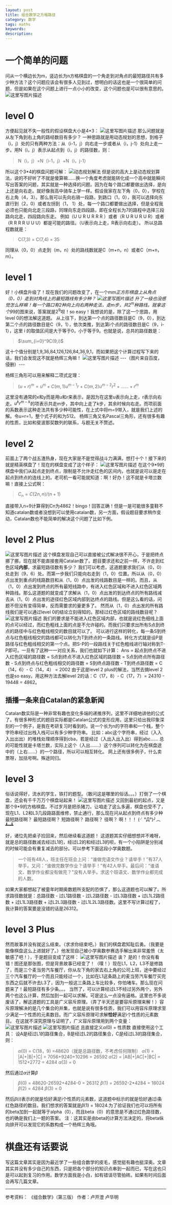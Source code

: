 ```yaml
---
layout: post
title: 组合数学之方格路径
category: 数学
tags: maths
keywords: 
description: 
---
```


# 一个简单的问题
问从一个横边长为m，竖边长为n方格棋盘的一个角走到对角点的最短路径共有多少种方法？这个问题应该会有很多人见到过，想明白的话这也是一个很简单的问题，但是如果在这个问题上进行一点小小的改变，这个问题也是可以很有意思的。
![这里写图片描述](http://img.blog.csdn.net/20170421180852325?watermark/2/text/aHR0cDovL2Jsb2cuY3Nkbi5uZXQvY29va2llWlo=/font/5a6L5L2T/fontsize/400/fill/I0JBQkFCMA==/dissolve/70/gravity/SouthEast)

# level 0
方便起见就不失一般性的假设棋盘大小是4*3：
![这里写图片描述](http://img.blog.csdn.net/20170421181801397?watermark/2/text/aHR0cDovL2Jsb2cuY3Nkbi5uZXQvY29va2llWlo=/font/5a6L5L2T/fontsize/400/fill/I0JBQkFCMA==/dissolve/70/gravity/SouthEast)
那么问题就是从左下角到右上角的路经数目有多少？
一种思路就是用动态规划的思想，到格子（i，j）处的只有两种方法：从（i-1，j）向右走一步或者从（i，j-1）处向上走一步。用N（i，j）表示从起点到（i，j）的路径数，则：
> N（i，j）=N（i-1，j）+N（i，j-1）

所以这个3*4的棋盘问题可解：
![动态规划解法](http://img.blog.csdn.net/20170421212148349?watermark/2/text/aHR0cDovL2Jsb2cuY3Nkbi5uZXQvY29va2llWlo=/font/5a6L5L2T/fontsize/400/fill/I0JBQkFCMA==/dissolve/70/gravity/SouthEast)
但是说的高大上是动态规划算法，说的不好听了不就是傻算嘛......换一个角度考虑就能转化成一个高中就能瞬间写出答案的问题，其实就是一种选择的问题。因为在每个路口都要做出选择，是向上还是向右走。就好像我高中骑车上学一样。假设我家在左下角（0，0），学校在右上角（4，3）。那么我可以先向右骑一段路，到路口（1，0），我可以选择向东直行到（2，0）或者左拐到（1， 1）处，每一个路口都要做出选择，但是全程我必须也只能向北走三段路，同理向东走四段路，即在全程长为7的路程中选择三段路向北走，四段路向东走。
例如（U U R U R R R ）或者（R U R U R U R）或者（R R R R U U U）都是可能的路径。（U表示向上走，R表示向右走）。
所以总路程数就是：
> C(7,3) = C(7,4) = 35

同理从（0，0）点走到（m，n）处的路线数就是C（m+n，n）或者C（m+n，m）。

# level 1

好！小棋盘升级了！现在我们的问题改变了，在一个m*m正方形棋盘上从角点（0，0）走到对角线上的最短路线有多少种？
![这里写图片描述](http://img.blog.csdn.net/20170421230132820?watermark/2/text/aHR0cDovL2Jsb2cuY3Nkbi5uZXQvY29va2llWlo=/font/5a6L5L2T/fontsize/400/fill/I0JBQkFCMA==/dissolve/70/gravity/SouthEast)
升了一级也没感觉怎么样嘛！每一个路口有2种向上向右两种走法，走m步，共$2^m$种路线。就拿这个9*9的图来说，答案就是$2^9$呗！so easy！我想说的是，除了这一个思路，用level 0的想法解这道题。
从上往下，到达第一个点的路径数目是C（9，0），到达第二个点的路径数目是C（9，1），依次类推，到达第i个点的路径数目是C（9，i-1），这里 i 的取值区间是大于等于0，小于等于9。也就是说，总共的路径数是：
> $\sum_{i=0}^9C(9,i)$

这十个值分别是1,9,36,84,126,126,84,36,9,1，而如果把这个计算过程写下来的话，我们会发现这不就是杨辉三角嘛！
![这里写图片描述](http://img.blog.csdn.net/20170422011612519?watermark/2/text/aHR0cDovL2Jsb2cuY3Nkbi5uZXQvY29va2llWlo=/font/5a6L5L2T/fontsize/400/fill/I0JBQkFCMA==/dissolve/70/gravity/SouthEast)
						---（图片来自百度，侵删）---
<!-- more -->
						
杨辉三角形可以用来解释二项式定理：
> $(u+r)^m=u^m+C(m,1)u^{m-1}r+C(m,2)u^{m-2}r^2+……+r^m$

这里没有通常的x和y而是用u和r来表示，是因为在这里u表示向上走，r表示向右走。$u^kr^{m-k}$的项表示共走m步，其中向上走了k步，其余时候向右走。而项前面的系数表示这种走法共有多少种可能性，在上式中将m=9带入，就是我们上述的解。令u=r=1，整个式子的和为512。
杨辉三角又名Pascal三角形，还有很多有趣的性质，比如和斐波那契数列的联系，与题无关不赘述。

# level 2
前面上了两个战五渣热身，现在大家是不是觉得战斗力满满，想打十个！接下来的就是精英棋盘了！现在的棋盘变成了这个样子：
![这里写图片描述](http://img.blog.csdn.net/20170422115105929?watermark/2/text/aHR0cDovL2Jsb2cuY3Nkbi5uZXQvY29va2llWlo=/font/5a6L5L2T/fontsize/400/fill/I0JBQkFCMA==/dissolve/70/gravity/SouthEast)
在这个9*9的棋盘中我们从起点走到终点，限制是不允许走红色的区间内，也就是说可以是走在起点到终点的连线上的。老司机一看可能就知道：啊！好办！这不就是卡塔兰数嘛！直接上公式啊：
> $C_n=C(2n,n)/(n+1)$

直接带入n=9计算得到Cn为4862！bingo！回答正确！但是一是可能很多童鞋不知道catalan数或者没想到可以使用catalan数，另一方面，假设题目要求稍作变动，Catalan数也不能简单的解决这个问题了比如下例。

# level 2 Plus
![这里写图片描述](http://img.blog.csdn.net/20170422134135354?watermark/2/text/aHR0cDovL2Jsb2cuY3Nkbi5uZXQvY29va2llWlo=/font/5a6L5L2T/fontsize/400/fill/I0JBQkFCMA==/dissolve/70/gravity/SouthEast)
这个棋盘发现自己可以直接被公式解决很不开心，于是把终点挪了挪，现在就不能直接套用Catalan数了。题目要求还和之前一样，不许走到红色区域**内部**，求最短路径数有多少？
我们可以考虑，这道题要求我们从（0，0）处走到（9，6）处。而第一步我们只能向右走到（1，0）位置。所以从（0，0）点出发到重点的线路数目和从（1，0）点出发的线路数目是一样的。而且，从（1，0）点出发到终点的所有最短线路中，有进入红色区域和不进入红色区域两种路线。那么这道题的就变成了求解从（1，0）点出发的到达终点的所有路线减去从（1，0）点出发的途径红色区域内部到达终点的路线。但是这么看的话，问题不但没有变得简单，反而需要求的量更多了。
然而从（1，0）点出发的所有路线我们是可以通过level 0的结论立刻得知的。那经过红色区域的路线数目呢？
![这里写图片描述](http://img.blog.csdn.net/20170422140125916?watermark/2/text/aHR0cDovL2Jsb2cuY3Nkbi5uZXQvY29va2llWlo=/font/5a6L5L2T/fontsize/400/fill/I0JBQkFCMA==/dissolve/70/gravity/SouthEast)
我们的要求是不能进入红色区域内部，也就是说红色细线上面的点可以经过，而红色粗线上面的点是不允许碰的。而我们只要求出所有S点到终点的路径中与红色粗线相交的数目就可以了。
可以进行这样的转化，每一条S到终点与红色粗线相交的路线都可以转化为T到终点的一条路线。转化方式就是设P是路径与红色粗线相交的第一个点。把S-P的一段路线关于红色粗线进行轴对称到T-P即可。一旦有了这种一一对应关系，我们也就如下计算：
Ans 	= 起点到终点不进入红色区域的路径数
		= S点到终点不进入红色区域的路径数
		= S点到终点所有路径数 - S点到终点与红色粗线相交的路径数
		= S到终点路径数 - T到终点路径数
		= C（14，6）- C（14，4）
		= 2002
由于这是level 2 plus的解法，当然去搞level 2也是so easy。用这种方法去解level 2的话：C（17，8）- C（17，7）= 24310 - 19448 = 4862。

## 插播一条来自Catalan的紧急新闻
Catalan数实际是一种非常有趣也变化多端的递推序列，这里不详细地讲他的公式了。有很多种形式的题目实际都是Catalan公式的变形应用，这里只给出我印象深刻的一个例子，是我在考研复习时看到的。说一个长为n的字符串和一个栈，整个字符串经过出栈入栈可以有多少种字符串。
比如：abc这个字符串，经过（入入入出出出）的堆栈处理顺序得到cba，若是经过（入出入出入出）得到abc......
总的可能性就是卡塔兰数，实际上这个（入出.......）这个序列可以转化为在棋盘途中的（上右......）的一个路径，所以可以相互转化。
网上还有很多例子，什么卖票呀，加括号啊。殊途同归。

# level 3
俗话说得好，流水的学生，铁打的题型。（敢问这是哪里的俗话。。。）打倒了一个棋盘，还会有千千万万个棋盘站起来！
![这里写图片描述](http://img.blog.csdn.net/20170422145146778?watermark/2/text/aHR0cDovL2Jsb2cuY3Nkbi5uZXQvY29va2llWlo=/font/5a6L5L2T/fontsize/400/fill/I0JBQkFCMA==/dissolve/70/gravity/SouthEast)
又回到最初的起点，又是那个9*9的方格棋盘。不过岁月是把杀猪刀，让咱走了这么多遍，棋盘也受不了，现在L1、L2和L3几段路路面维修，禁止通行，那么现在问从起点到终点有多少种最短路径啊？
最短路径啊？
短路径啊？
路径啊？
径啊？
啊！！！
 (╯°Д°)╯︵ ┻━┻

好，诸位先把桌子捡回来，然后继续看这道题！
这道题其实仔细想想并不难呀，就是总的路径数减去经过L1的，经过L2的和经过L3的呗，有一个小陷阱是分别减的时候可能会有重复减去的部分。可以参考下面这段小学奥数题。
> 一个班有48人，班主任在班会上问：“谁做完语文作业？请举手！”有37人举手。又问：“谁做完数学作业？请举手！”有42人举手。最后问：“谁语文、数学作业都没有做完？”没有人举手。求这个班语文、数学作业都完成的人数。

如果大家都想起了被童年时期奥数题所支配的恐惧了，那么这道题也可以解了。所求路径数就是：总路径数 - 过L1路径数 - 过L2路径数 - 过L3路径数 + 过L1L2路径数 + 过L1L3路径数 + 过L2L3路径数 - 过L1L2L3路径数。这里不写计算过程了，我计算的答案要是没错的话是26312。

# level 3 Plus
然而故事并没有就这么结束。（求求你结束吧。）我们的棋盘君知耻后勇。（我要是能像棋盘这么上进就好了。）他发现自己被小学奥数参赛选手解出来非常羞愤（太敏感了吧！），于是题目变成了这样：
![这里写图片描述](http://img.blog.csdn.net/20170422145146778?watermark/2/text/aHR0cDovL2Jsb2cuY3Nkbi5uZXQvY29va2llWlo=/font/5a6L5L2T/fontsize/400/fill/I0JBQkFCMA==/dissolve/70/gravity/SouthEast)
诶？
是的！你没有看错！图还是那张图，但是背景故事已经变了！（噗！）现在L1，L2，L3不是修路了，而是三个麦当劳汽车餐厅，你从左下角的家去右上角的公司上班，途中要经过三个汽车餐厅的一个而且只能经过一个，比如在L1这条路上的麦当劳汽车餐厅买完东西之后就不许去L3了，因为一般这三条路上车比较多，你怕堵车。那么现在问题来了！最短路径有多少条。。。
当然了，可以计算经过L1不经过另外两个，另外两个也这么计算，然后加到一起可以求解。可是这么一点没有逼格。这里也不多说废话了，解这道题的工具是广义容斥原理。（弄了半天还是要容斥原理来解！）容斥原理解决的是几个集合的并集，也就是说有很多性质，我们可以用容斥原理求至少满足一个性质的元素数目。而广义容斥原理可求解**恰好**满足i个性质的元素数目。
在这就不深究原理与证明了，广义容斥原理用到两个变量：
![这里写图片描述](http://img.blog.csdn.net/20170422153305741?watermark/2/text/aHR0cDovL2Jsb2cuY3Nkbi5uZXQvY29va2llWlo=/font/5a6L5L2T/fontsize/400/fill/I0JBQkFCMA==/dissolve/70/gravity/SouthEast)
![这里写图片描述](http://img.blog.csdn.net/20170422161352935?watermark/2/text/aHR0cDovL2Jsb2cuY3Nkbi5uZXQvY29va2llWlo=/font/5a6L5L2T/fontsize/400/fill/I0JBQkFCMA==/dissolve/70/gravity/SouthEast)
且直接定义$\alpha(0)$ = 性质数
直接使用这个工具：
设A是经过L1的路径集合，B是经过L2的路径集合，C是经过L3的路径集合，则：

>$\alpha(0)$ = C(18，9) =48620（就是总路径数，不考虑任何限制）
$\alpha(1)$ = |A|+|B|+|C| = 7056+9240+10296 = 26592
$\alpha(2)$ = |AB|+|AC|+|BC| = 1512+2772 = 4284
$\alpha(3)$ = 0

然后通过$\alpha$计算$\beta$
> $\beta(0)$ = 48620-26592+4284-0 = 26312
> $\beta(1)$ = 26592-2*4284 = 18024
> $\beta(2)$ = 4284
> $\beta(3)$ = 0

然后$\beta(i)$表示的就是恰好满足i个性质的元素数，这道题中标示的就是恰好通过i条红色路径的数目。我们想求的答案就是$\beta(1)$ = 18024.为了验证我们也可以将所有的beta加到一起就等于alpha（0），而且beta（0）的意思是不通过红色路径数，也的确是我们上一题的答案。
注：这其实是由beta的计算方法决定的，将beta纵向排开可以发现它的系数构成一个杨辉三角哦。

# 棋盘还有话要说
写这篇文章其实是因为最近学了一些组合数学的皮毛，感觉挺有趣也挺深奥。文章其实并没有多少自己的东西，只是把各个部分的知识点串到一起而已，写在这也只是可以起到复习的作用。数学方面我是小白，如有错误尽管拍砖。如果有时间后面会再写几篇文章。


----

参考资料：
《组合数学》（第三版） 作者：卢开澄 卢华明
